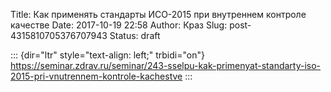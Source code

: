 Title: Как применять стандарты ИСО-2015 при внутреннем контроле качестве 
Date: 2017-10-19 22:58
Author: Краз
Slug: post-4315810705376707943
Status: draft

::: {dir="ltr" style="text-align: left;" trbidi="on"}
https://seminar.zdrav.ru/seminar/243-sselpu-kak-primenyat-standarty-iso-2015-pri-vnutrennem-kontrole-kachestve
:::
